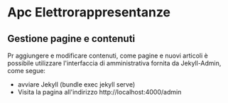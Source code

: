 # Apc Elettrorappresentanze

## Gestione pagine e contenuti
Pr aggiungere e modificare contenuti, come pagine e nuovi articoli è possibile utilizzare l'interfaccia di amministrativa fornita da Jekyll-Admin, come segue:
- avviare Jekyll (bundle exec jekyll serve)
- Visita la pagina all'indirizzo http://localhost:4000/admin

